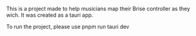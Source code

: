 This is a project made to help musicians map their Brise controller as they wich. It was created as a tauri app.

To run the project, please use pnpm run tauri dev
